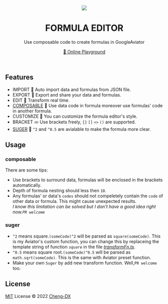 <br>

<p align="center">
<img src="https://img.icons8.com/color/96/000000/back-sorting.png"/>
</p>

<h1 align="center">FORMULA EDITOR</h1>

<p align="center">
Use composable code to create formulas in GoogleAviator
</p>

<p align="center"><a href="https://cheng-dx.github.io/formula-editor">🥯 Online Playground</a></p>
<br>

## Features

- IMPORT 🍞 Auto import data and formulas from JSON file.
- EXPORT 🥐 Export and share your data and formulas.
- EDIT 🥨 Transform real time.
- [COMPOSABLE](#composable) 🥯 Use data code in formula moreover use formulas' code in another formula.
- CUSTOMIZE 🥖 You can customize the formula editor's style.
- BRACKET 🫓 Use brackets freely, `{}` `[]` `<>` `()` are supported.
- [SUGER](#suger) 🍬 `^2` and `^0.5` are avialable to make the formula more clear.

## Usage

### composable

There are some tips:

- Use brackets to surround data, formulas will be enclosed in the brackets automatically.
- Depth of formula nesting should less then `10`.
- Any formulas' or data's `codes` should not compeletely contain the `code` of other data or formula. This might cause unexpected results.
  </br>
  _I know this limitation can be solved but I don't have a good idea right now.`PR welcome`_

### suger

- `^2` means square.`(someCode)^2` will be parsed as `square(someCode)`. This is my Aviator's custom function, you can change this by replaceing the template string of function _`square`_ in the file _[transformFn.ts](./src/core/transformFn.ts)_.
- `^0.5` means square root.`(someCode)^0.5` will be parsed as `math.sqrt(someCode)`. This is the same with Aviator preset function.
- Make your own `Suger` by add new transform function. Well,`PR welcome` too.

## License

[MIT](./LICENSE) License © 2022 [Cheng-DX](https://github.com/Cheng-DX)
